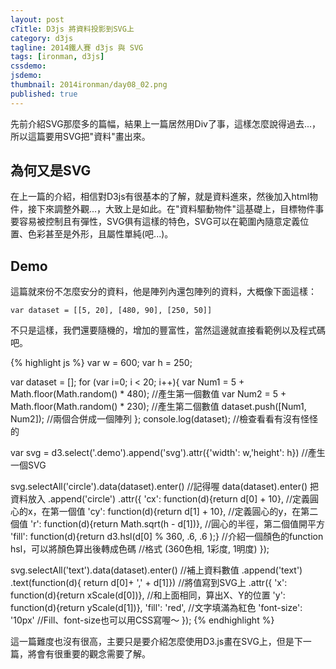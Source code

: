 ```yaml
---
layout: post
cTitle: D3js 將資料投影到SVG上
category: d3js
tagline: 2014鐵人賽 d3js 與 SVG
tags: [ironman, d3js]
cssdemo: 
jsdemo: 
thumbnail: 2014ironman/day08_02.png
published: true
---
```


先前介紹SVG那麼多的篇幅，結果上一篇居然用Div了事，這樣怎麼說得過去...，所以這篇要用SVG把"資料"畫出來。


<!-- more -->

## 為何又是SVG

在上一篇的介紹，相信對D3js有很基本的了解，就是資料進來，然後加入html物件，接下來調整外觀...，大致上是如此。在"資料驅動物件"這基礎上，目標物件事要容易被控制且有彈性，SVG俱有這樣的特色，SVG可以在範圍內隨意定義位置、色彩甚至是外形，且屬性單純(吧...)。

## Demo

這篇就來份不怎麼安分的資料，他是陣列內還包陣列的資料，大概像下面這樣：
	
	var dataset = [[5, 20], [480, 90], [250, 50]]

不只是這樣，我們還要隨機的，增加的豐富性，當然這邊就直接看範例以及程式碼吧。
	
<div class="demo">
	
</div>

{% highlight js %}
var w = 600;
var h = 250;

var dataset = []; 
for (var i=0; i < 20; i++){
	var Num1 = 5 + Math.floor(Math.random() * 480); //產生第一個數值
	var Num2 = 5 + Math.floor(Math.random() * 230); //產生第二個數值
	dataset.push([Num1, Num2]); //兩個合併成一個陣列
};
console.log(dataset); //檢查看看有沒有怪怪的

var svg = d3.select('.demo').append('svg').attr({'width': w,'height': h})
//產生一個SVG
	
svg.selectAll('circle').data(dataset).enter() //記得喔 data(dataset).enter() 把資料放入
.append('circle')
.attr({
	'cx': function(d){return d[0] + 10}, //定義圓心的x，在第一個值
	'cy': function(d){return d[1] + 10}, //定義圓心的y，在第二個值
	'r': function(d){return Math.sqrt(h - d[1])}, //圓心的半徑，第二個值開平方
	'fill': function(d){return d3.hsl(d[0] % 360, .6, .6 );} 
	//介紹一個顏色的function hsl，可以將顏色算出後轉成色碼
	//格式 (360色相, 1彩度, 1明度)
});

svg.selectAll('text').data(dataset).enter() //補上資料數值
.append('text')
.text(function(d){ return d[0]+ ',' + d[1]}) //將值寫到SVG上
.attr({
	'x': function(d){return xScale(d[0])}, //和上面相同，算出X、Y的位置
	'y': function(d){return yScale(d[1])},
	'fill': 'red', //文字填滿為紅色
	'font-size': '10px' //Fill、font-size也可以用CSS寫喔～
});
{% endhighlight %}

<script>
var w = 600;
var h = 250;

var dataset = []; 
for (var i=0; i < 20; i++){
	var Num1 = 5 + Math.floor(Math.random() * 480); //產生第一個數值
	var Num2 = 5 + Math.floor(Math.random() * 230); //產生第二個數值
	dataset.push([Num1, Num2]); //兩個合併成一個陣列
};
console.log(dataset); //檢查看看有沒有怪怪的

var svg = d3.select('.demo').append('svg').attr({'width': w,'height': h})
//產生一個SVG
	
svg.selectAll('circle').data(dataset).enter() //記得喔 data(dataset).enter() 把資料放入
.append('circle')
.attr({
	'cx': function(d){return d[0] + 10}, //定義圓心的x，在第一個值
	'cy': function(d){return d[1] + 10}, //定義圓心的y，在第二個值
	'r': function(d){return Math.sqrt(h - d[1])}, //圓心的半徑，第二個值開平方
	'fill': function(d){return d3.hsl(d[0] % 360, .6, .6 );} 
	//介紹一個顏色的function hsl，可以將顏色算出後轉成色碼
	//格式 (360色相, 1彩度, 1明度)
});

svg.selectAll('text').data(dataset).enter() //補上資料數值
.append('text')
.text(function(d){ return d[0]+ ',' + d[1]}) //將值寫到SVG上
.attr({
	'x': function(d){return d[0] + 10}, //和上面相同，算出X、Y的位置
	'y': function(d){return d[1] + 10},
	'fill': 'red', //文字填滿為紅色
	'font-size': '10px' //Fill、font-size也可以用CSS寫喔～
});

</script>

這一篇難度也沒有很高，主要只是要介紹怎麼使用D3.js畫在SVG上，但是下一篇，將會有很重要的觀念需要了解。
